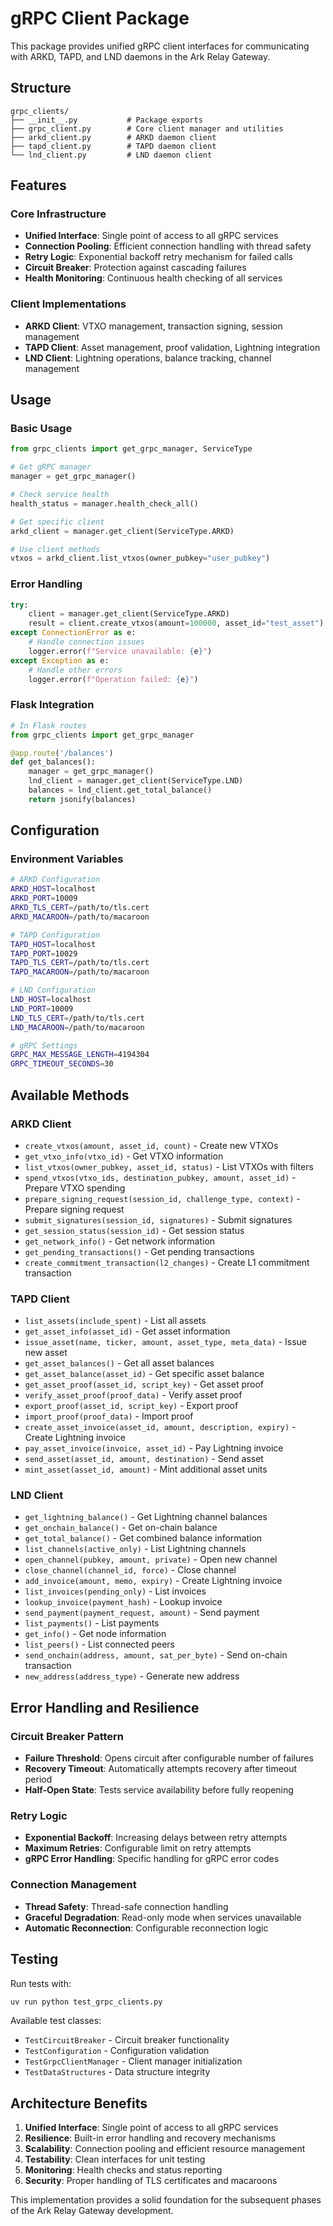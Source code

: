 # gRPC Client Package

This package provides unified gRPC client interfaces for communicating with ARKD, TAPD, and LND daemons in the Ark Relay Gateway.

## Structure

```
grpc_clients/
├── __init__.py           # Package exports
├── grpc_client.py        # Core client manager and utilities
├── arkd_client.py        # ARKD daemon client
├── tapd_client.py        # TAPD daemon client
└── lnd_client.py         # LND daemon client
```

## Features

### Core Infrastructure
- **Unified Interface**: Single point of access to all gRPC services
- **Connection Pooling**: Efficient connection handling with thread safety
- **Retry Logic**: Exponential backoff retry mechanism for failed calls
- **Circuit Breaker**: Protection against cascading failures
- **Health Monitoring**: Continuous health checking of all services

### Client Implementations
- **ARKD Client**: VTXO management, transaction signing, session management
- **TAPD Client**: Asset management, proof validation, Lightning integration
- **LND Client**: Lightning operations, balance tracking, channel management

## Usage

### Basic Usage
```python
from grpc_clients import get_grpc_manager, ServiceType

# Get gRPC manager
manager = get_grpc_manager()

# Check service health
health_status = manager.health_check_all()

# Get specific client
arkd_client = manager.get_client(ServiceType.ARKD)

# Use client methods
vtxos = arkd_client.list_vtxos(owner_pubkey="user_pubkey")
```

### Error Handling
```python
try:
    client = manager.get_client(ServiceType.ARKD)
    result = client.create_vtxos(amount=100000, asset_id="test_asset")
except ConnectionError as e:
    # Handle connection issues
    logger.error(f"Service unavailable: {e}")
except Exception as e:
    # Handle other errors
    logger.error(f"Operation failed: {e}")
```

### Flask Integration
```python
# In Flask routes
from grpc_clients import get_grpc_manager

@app.route('/balances')
def get_balances():
    manager = get_grpc_manager()
    lnd_client = manager.get_client(ServiceType.LND)
    balances = lnd_client.get_total_balance()
    return jsonify(balances)
```

## Configuration

### Environment Variables
```bash
# ARKD Configuration
ARKD_HOST=localhost
ARKD_PORT=10009
ARKD_TLS_CERT=/path/to/tls.cert
ARKD_MACAROON=/path/to/macaroon

# TAPD Configuration
TAPD_HOST=localhost
TAPD_PORT=10029
TAPD_TLS_CERT=/path/to/tls.cert
TAPD_MACAROON=/path/to/macaroon

# LND Configuration
LND_HOST=localhost
LND_PORT=10009
LND_TLS_CERT=/path/to/tls.cert
LND_MACAROON=/path/to/macaroon

# gRPC Settings
GRPC_MAX_MESSAGE_LENGTH=4194304
GRPC_TIMEOUT_SECONDS=30
```

## Available Methods

### ARKD Client
- `create_vtxos(amount, asset_id, count)` - Create new VTXOs
- `get_vtxo_info(vtxo_id)` - Get VTXO information
- `list_vtxos(owner_pubkey, asset_id, status)` - List VTXOs with filters
- `spend_vtxos(vtxo_ids, destination_pubkey, amount, asset_id)` - Prepare VTXO spending
- `prepare_signing_request(session_id, challenge_type, context)` - Prepare signing request
- `submit_signatures(session_id, signatures)` - Submit signatures
- `get_session_status(session_id)` - Get session status
- `get_network_info()` - Get network information
- `get_pending_transactions()` - Get pending transactions
- `create_commitment_transaction(l2_changes)` - Create L1 commitment transaction

### TAPD Client
- `list_assets(include_spent)` - List all assets
- `get_asset_info(asset_id)` - Get asset information
- `issue_asset(name, ticker, amount, asset_type, meta_data)` - Issue new asset
- `get_asset_balances()` - Get all asset balances
- `get_asset_balance(asset_id)` - Get specific asset balance
- `get_asset_proof(asset_id, script_key)` - Get asset proof
- `verify_asset_proof(proof_data)` - Verify asset proof
- `export_proof(asset_id, script_key)` - Export proof
- `import_proof(proof_data)` - Import proof
- `create_asset_invoice(asset_id, amount, description, expiry)` - Create Lightning invoice
- `pay_asset_invoice(invoice, asset_id)` - Pay Lightning invoice
- `send_asset(asset_id, amount, destination)` - Send asset
- `mint_asset(asset_id, amount)` - Mint additional asset units

### LND Client
- `get_lightning_balance()` - Get Lightning channel balances
- `get_onchain_balance()` - Get on-chain balance
- `get_total_balance()` - Get combined balance information
- `list_channels(active_only)` - List Lightning channels
- `open_channel(pubkey, amount, private)` - Open new channel
- `close_channel(channel_id, force)` - Close channel
- `add_invoice(amount, memo, expiry)` - Create Lightning invoice
- `list_invoices(pending_only)` - List invoices
- `lookup_invoice(payment_hash)` - Lookup invoice
- `send_payment(payment_request, amount)` - Send payment
- `list_payments()` - List payments
- `get_info()` - Get node information
- `list_peers()` - List connected peers
- `send_onchain(address, amount, sat_per_byte)` - Send on-chain transaction
- `new_address(address_type)` - Generate new address

## Error Handling and Resilience

### Circuit Breaker Pattern
- **Failure Threshold**: Opens circuit after configurable number of failures
- **Recovery Timeout**: Automatically attempts recovery after timeout period
- **Half-Open State**: Tests service availability before fully reopening

### Retry Logic
- **Exponential Backoff**: Increasing delays between retry attempts
- **Maximum Retries**: Configurable limit on retry attempts
- **gRPC Error Handling**: Specific handling for gRPC error codes

### Connection Management
- **Thread Safety**: Thread-safe connection handling
- **Graceful Degradation**: Read-only mode when services unavailable
- **Automatic Reconnection**: Configurable reconnection logic

## Testing

Run tests with:
```bash
uv run python test_grpc_clients.py
```

Available test classes:
- `TestCircuitBreaker` - Circuit breaker functionality
- `TestConfiguration` - Configuration validation
- `TestGrpcClientManager` - Client manager initialization
- `TestDataStructures` - Data structure integrity

## Architecture Benefits

1. **Unified Interface**: Single point of access to all gRPC services
2. **Resilience**: Built-in error handling and recovery mechanisms
3. **Scalability**: Connection pooling and efficient resource management
4. **Testability**: Clean interfaces for unit testing
5. **Monitoring**: Health checks and status reporting
6. **Security**: Proper handling of TLS certificates and macaroons

This implementation provides a solid foundation for the subsequent phases of the Ark Relay Gateway development.